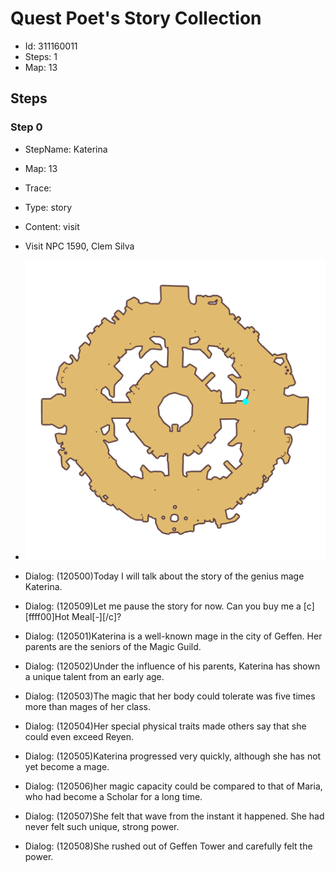 # Quest Poet's Story Collection

- Id: 311160011
- Steps: 1
- Map: 13

## Steps

### Step 0
- StepName:  Katerina
- Map:  13
- Trace:  
- Type:  story
- Content:  visit
- Visit NPC 1590, Clem Silva

- ![images/311160011_0.png](images/311160011_0.png)
- Dialog: (120500)Today I will talk about the story of the genius mage Katerina.
- Dialog: (120509)Let me pause the story for now. Can you buy me a [c][ffff00]Hot Meal[-][/c]?
- Dialog: (120501)Katerina is a well-known mage in the city of Geffen. Her parents are the seniors of the Magic Guild.
- Dialog: (120502)Under the influence of his parents, Katerina has shown a unique talent from an early age.
- Dialog: (120503)The magic that her body could tolerate was five times more than mages of her class.
- Dialog: (120504)Her special physical traits made others say that she could even exceed Reyen. 
- Dialog: (120505)Katerina progressed very quickly, although she has not yet become a mage.
- Dialog: (120506)her magic capacity could be compared to that of Maria, who had become a Scholar for a long time. 
- Dialog: (120507)She felt that wave from the instant it happened. She had never felt such unique, strong power. 
- Dialog: (120508)She rushed out of Geffen Tower and carefully felt the power.


